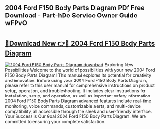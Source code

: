## 2004 Ford F150 Body Parts Diagram PDf Free Download - Part-hDe Service Owner Guide wFPvO

# <h2><a href="http://dfpohq.blite.top/?on=2004+Ford+F150+Body+Parts+Diagram">🔗Download New 👉🔴 2004 Ford F150 Body Parts Diagram</a></h2>

[![2004 Ford F150 Body Parts Diagram download](https://i.imgur.com/lujVjoI.png)](http://dfpohq.blite.top/?on=2004+Ford+F150+Body+Parts+Diagram)
Exploring New Possibilities Welcome to the world of possibilities with your new 2004 Ford F150 Body Parts Diagram! This manual explores its potential for creativity and innovation. Before using your 2004 Ford F150 Body Parts Diagram, please refer to this user manual for comprehensive instructions on product setup, operation, and troubleshooting. It includes clear instructions for installation, setup, and operation, as well as important safety information. 2004 Ford F150 Body Parts Diagram advanced features include real-time monitoring, voice commands, customizable alerts, and multi-device compatibility, all accessible through the sleek and user-friendly interface. Your Success is Our Goal 2004 Ford F150 Body Parts Diagram. We are committed to ensuring your complete satisfaction.
